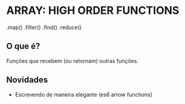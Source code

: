 # ARRAY: HIGH ORDER FUNCTIONS

.map() 
.filter() 
.find() 
.reduce()

## O que é?

Funções que recebem (ou retornam) outras funções.

## Novidades

- Escrevendo de maneira elegante (es6 arrow functions)

